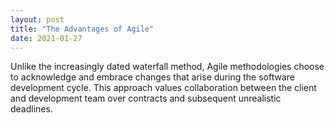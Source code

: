 ```yaml
---
layout: post
title: "The Advantages of Agile"
date: 2021-01-27
---
```


<p>Unlike the increasingly dated waterfall method, Agile methodologies choose to acknowledge and embrace changes that arise during the software development cycle. This approach values collaboration between the client and development team over contracts and  subsequent unrealistic deadlines. </p>
<!--
<ol>
  <li>They have a clarifying effect on the class</li>
  <li>They help avoid the need for comments (especially comments within methods)</li>
  <li>They encourage reuse</li>
  <li>They are easy to move to another class</li>
</ol>
-->

<!--more-->
